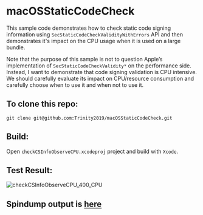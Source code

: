 # macOSStaticCodeCheck
This sample code demonstrates how to check static code signing information using `SecStaticCodeCheckValidityWithErrors` API and then demonstrates it's impact on the CPU usage when it is used on a large bundle.

Note that the purpose of this sample is not to question Apple’s implementation of `SecStaticCodeCheckValidity*` on the performance side. Instead, I want to demonstrate that code signing validation is CPU intensive.  We should carefully evaluate its impact on CPU/resource consumption and carefully choose when to use it and when not to use it.

## To clone this repo:
```
git clone git@github.com:Trinity2019/macOSStaticCodeCheck.git
```

## Build:
Open `checkCSInfoObserveCPU.xcodeproj` project and build with `Xcode`.

## Test Result:
![checkCSInfoObserveCPU_400_CPU](https://user-images.githubusercontent.com/56367679/119930386-30a11600-bf34-11eb-975f-5ce0252bfe71.png)


## Spindump output is [here](./checkCSInfoObserveCPU.txt)
